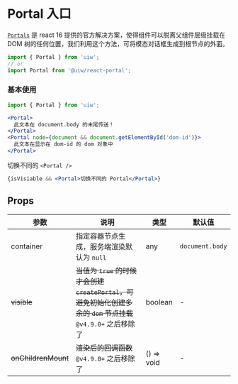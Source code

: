 Portal 入口
===

[`Portals`](https://reactjs.org/docs/portals.html#event-bubbling-through-portals) 是 react 16 提供的官方解决方案，使得组件可以脱离父组件层级挂载在 DOM 树的任何位置，我们利用这个方法，可将模态对话框生成到根节点的外面。 

```jsx
import { Portal } from 'uiw';
// or
import Portal from '@uiw/react-portal';
```

### 基本使用

```jsx
import { Portal } from 'uiw';

<Portal>
  此文本在 document.body 的末尾传送！
</Portal>
<Portal node={document && document.getElementById('dom-id')}>
  此文本在显示在 dom-id 的 dom 对象中 
</Portal>

```

切换不同的 `<Portal />`

```jsx
{isVisiable && <Portal>切换不同的 Portal</Portal>}
```

## Props

| 参数 | 说明 | 类型 | 默认值 |
|--------- |-------- |--------- |-------- |
| container | 指定容器节点生成，服务端渲染默认为 `null` | any | `document.body` |
| ~~visible~~ | ~~当值为 `true` 的时候才会创建 `createPortal`，可避免初始化创建多余的 `dom` 节点挂载~~ `@v4.9.0+`<!--rehype:style=color:red--> 之后移除了  | boolean | - |
| ~~onChildrenMount~~ | ~~渲染后的回调函数~~ `@v4.9.0+`<!--rehype:style=color:red--> 之后移除了 | () => void | - |